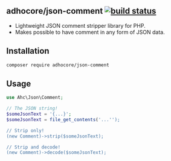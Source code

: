 ## adhocore/json-comment [![build status](https://travis-ci.org/adhocore/json-comment.svg?branch=master)](https://travis-ci.org/adhocore/json-comment)

- Lightweight JSON comment stripper library for PHP.
- Makes possible to have comment in any form of JSON data.

## Installation
```bash
composer require adhocore/json-comment
```

## Usage
```php
use Ahc\Json\Comment;

// The JSON string!
$someJsonText = '{...}';
$someJsonText = file_get_contents('...'');

// Strip only!
(new Comment)->strip($someJsonText);

// Strip and decode!
(new Comment)->decode($someJsonText);
```
